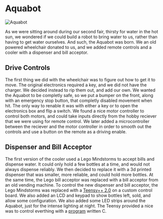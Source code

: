 # Aquabot

![Aquabot](/img/AquabotEarthday.png)

As we were sitting around during our second fair, thirsty for water in the hot sun, we wondered if we could build a robot to bring water to us, rather than having to get water ourselves. And such, the Aquabot was born. We an old powered wheelchair donated to us, and we added remote controls and a cooler with a dispenser and bill acceptor.

## Drive Controls

The first thing we did with the wheelchair was to figure out how to get it to move. The original electronics required a key, and we did not have the charger. We decided instead to rip them out, and add our own. We wanted the Aquabot to be completly safe, so we put a bumper on the front, along with an emergency stop button, that completly disabled movement when hit. The only way to renable it was with either a key or to open the electronics box and flip a switch. We found a nice motor controller to control both motors, and could take inputs directly from the hobby reciever that we were using for remote control. We later added a microcontroller between the reciever and the motor controller in order to smooth out the controls and use a button on the remote as a driving enable.

## Dispenser and Bill Acceptor

The first version of the cooler used a Lego Mindstorms to accept bills and dispense water. It could only hold a few bottles at a time, and would not always dispense reliably. We then decided to replace it with a 3d printed dispenser that was smaller, more reliable, and could hold more bottles. At the same time, the Lego bill acceptor was replaced with a bill acceptor from an old vending machine. To control the new dispenser and bill acceptor, the Lego Mindstorms was replaced with a [Teensy++ 2.0](http://www.pjrc.com/store/teensypp.html) on a custom control board. We also added an LCD and keypad to show bottles left, sold, and allow some configuration. We also added some LED strips around the Aquabot, just for the intense lighting at night. The Teensy provided a nice was to control everthing with a [program](https://github.com/Robostorm/Aquabot-Main) written C.
